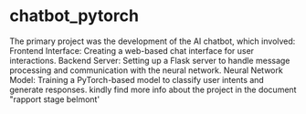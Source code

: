 # chatbot_pytorch
The primary project was the development of the AI chatbot, which involved:
Frontend Interface: Creating a web-based chat interface for user interactions.
Backend Server: Setting up a Flask server to handle message processing and communication with the neural network.
Neural Network Model: Training a PyTorch-based model to classify user intents and generate responses.
kindly find more info about the project in the document "rapport stage belmont'
